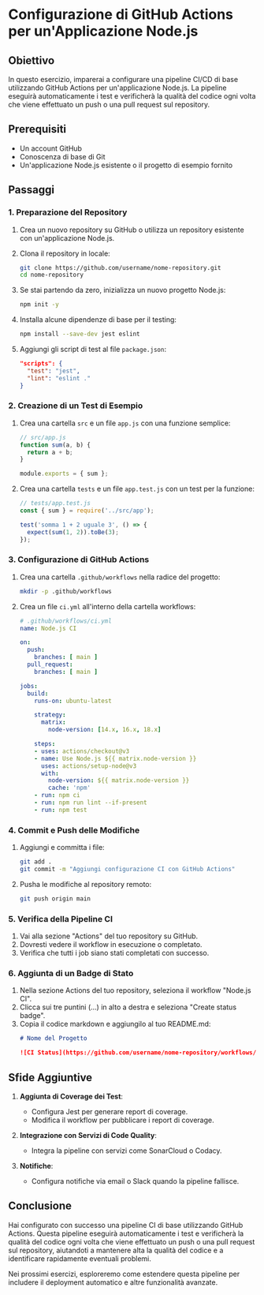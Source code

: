 # Configurazione di GitHub Actions per un'Applicazione Node.js

## Obiettivo
In questo esercizio, imparerai a configurare una pipeline CI/CD di base utilizzando GitHub Actions per un'applicazione Node.js. La pipeline eseguirà automaticamente i test e verificherà la qualità del codice ogni volta che viene effettuato un push o una pull request sul repository.

## Prerequisiti
- Un account GitHub
- Conoscenza di base di Git
- Un'applicazione Node.js esistente o il progetto di esempio fornito

## Passaggi

### 1. Preparazione del Repository

1. Crea un nuovo repository su GitHub o utilizza un repository esistente con un'applicazione Node.js.

2. Clona il repository in locale:
   ```bash
   git clone https://github.com/username/nome-repository.git
   cd nome-repository
   ```

3. Se stai partendo da zero, inizializza un nuovo progetto Node.js:
   ```bash
   npm init -y
   ```

4. Installa alcune dipendenze di base per il testing:
   ```bash
   npm install --save-dev jest eslint
   ```

5. Aggiungi gli script di test al file `package.json`:
   ```json
   "scripts": {
     "test": "jest",
     "lint": "eslint ."
   }
   ```

### 2. Creazione di un Test di Esempio

1. Crea una cartella `src` e un file `app.js` con una funzione semplice:
   ```javascript
   // src/app.js
   function sum(a, b) {
     return a + b;
   }
   
   module.exports = { sum };
   ```

2. Crea una cartella `tests` e un file `app.test.js` con un test per la funzione:
   ```javascript
   // tests/app.test.js
   const { sum } = require('../src/app');
   
   test('somma 1 + 2 uguale 3', () => {
     expect(sum(1, 2)).toBe(3);
   });
   ```

### 3. Configurazione di GitHub Actions

1. Crea una cartella `.github/workflows` nella radice del progetto:
   ```bash
   mkdir -p .github/workflows
   ```

2. Crea un file `ci.yml` all'interno della cartella workflows:
   ```yaml
   # .github/workflows/ci.yml
   name: Node.js CI
   
   on:
     push:
       branches: [ main ]
     pull_request:
       branches: [ main ]
   
   jobs:
     build:
       runs-on: ubuntu-latest
   
       strategy:
         matrix:
           node-version: [14.x, 16.x, 18.x]
   
       steps:
       - uses: actions/checkout@v3
       - name: Use Node.js ${{ matrix.node-version }}
         uses: actions/setup-node@v3
         with:
           node-version: ${{ matrix.node-version }}
           cache: 'npm'
       - run: npm ci
       - run: npm run lint --if-present
       - run: npm test
   ```

### 4. Commit e Push delle Modifiche

1. Aggiungi e committa i file:
   ```bash
   git add .
   git commit -m "Aggiungi configurazione CI con GitHub Actions"
   ```

2. Pusha le modifiche al repository remoto:
   ```bash
   git push origin main
   ```

### 5. Verifica della Pipeline CI

1. Vai alla sezione "Actions" del tuo repository su GitHub.
2. Dovresti vedere il workflow in esecuzione o completato.
3. Verifica che tutti i job siano stati completati con successo.

### 6. Aggiunta di un Badge di Stato

1. Nella sezione Actions del tuo repository, seleziona il workflow "Node.js CI".
2. Clicca sui tre puntini (...) in alto a destra e seleziona "Create status badge".
3. Copia il codice markdown e aggiungilo al tuo README.md:
   ```markdown
   # Nome del Progetto
   
   ![CI Status](https://github.com/username/nome-repository/workflows/Node.js%20CI/badge.svg)
   ```

## Sfide Aggiuntive

1. **Aggiunta di Coverage dei Test**:
   - Configura Jest per generare report di coverage.
   - Modifica il workflow per pubblicare i report di coverage.

2. **Integrazione con Servizi di Code Quality**:
   - Integra la pipeline con servizi come SonarCloud o Codacy.

3. **Notifiche**:
   - Configura notifiche via email o Slack quando la pipeline fallisce.

## Conclusione

Hai configurato con successo una pipeline CI di base utilizzando GitHub Actions. Questa pipeline eseguirà automaticamente i test e verificherà la qualità del codice ogni volta che viene effettuato un push o una pull request sul repository, aiutandoti a mantenere alta la qualità del codice e a identificare rapidamente eventuali problemi.

Nei prossimi esercizi, esploreremo come estendere questa pipeline per includere il deployment automatico e altre funzionalità avanzate.